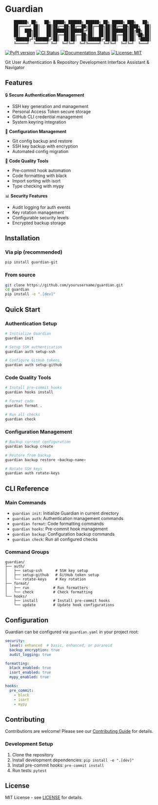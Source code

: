 # Guardian

```
    ██████╗ ██╗   ██╗ █████╗ ██████╗ ██████╗ ██╗ █████╗ ███╗   ██╗
    ██╔════╝ ██║   ██║██╔══██╗██╔══██╗██╔══██╗██║██╔══██╗████╗  ██║
    ██║  ███╗██║   ██║███████║██████╔╝██║  ██║██║███████║██╔██╗ ██║
    ██║   ██║██║   ██║██╔══██║██╔══██╗██║  ██║██║██╔══██║██║╚██╗██║
    ╚██████╔╝╚██████╔╝██║  ██║██║  ██║██████╔╝██║██║  ██║██║ ╚████║
    ╚═════╝  ╚═════╝ ╚═╝  ╚═╝╚═╝  ╚═╝╚═════╝ ╚═╝╚═╝  ╚═╝╚═╝  ╚═══╝
```

[![PyPI version](https://badge.fury.io/py/guardian-git.svg)](https://badge.fury.io/py/guardian-git)
[![CI Status](https://github.com/yourusername/guardian/workflows/CI/badge.svg)](https://github.com/yourusername/guardian/actions)
[![Documentation Status](https://readthedocs.org/projects/guardian-git/badge/?version=latest)](https://guardian-git.readthedocs.io/en/latest/?badge=latest)
[![License: MIT](https://img.shields.io/badge/License-MIT-yellow.svg)](https://opensource.org/licenses/MIT)

Git User Authentication & Repository Development Interface Assistant & Navigator

## Features

🔒 **Secure Authentication Management**
- SSH key generation and management
- Personal Access Token secure storage
- GitHub CLI credential management
- System keyring integration

🧩 **Configuration Management**
- Git config backup and restore
- SSH key backup with encryption
- Automated config migration

🧪 **Code Quality Tools**
- Pre-commit hook automation
- Code formatting with black
- Import sorting with isort
- Type checking with mypy

📊 **Security Features**
- Audit logging for auth events
- Key rotation management
- Configurable security levels
- Encrypted backup storage

## Installation

### Via pip (recommended)
```bash
pip install guardian-git
```

### From source
```bash
git clone https://github.com/yourusername/guardian.git
cd guardian
pip install -e ".[dev]"
```

## Quick Start

### Authentication Setup
```bash
# Initialize Guardian
guardian init

# Setup SSH authentication
guardian auth setup-ssh

# Configure GitHub tokens
guardian auth setup-github
```

### Code Quality Tools
```bash
# Install pre-commit hooks
guardian hooks install

# Format code
guardian format .

# Run all checks
guardian check
```

### Configuration Management
```bash
# Backup current configuration
guardian backup create

# Restore from backup
guardian backup restore <backup-name>

# Rotate SSH keys
guardian auth rotate-keys
```

## CLI Reference

### Main Commands
- `guardian init`: Initialize Guardian in current directory
- `guardian auth`: Authentication management commands
- `guardian format`: Code formatting commands
- `guardian hooks`: Pre-commit hook management
- `guardian backup`: Configuration backup commands
- `guardian check`: Run all configured checks

### Command Groups
```
guardian/
├── auth/
│   ├── setup-ssh      # SSH key setup
│   ├── setup-github   # GitHub token setup
│   └── rotate-keys    # Key rotation
├── format/
│   ├── run           # Run formatters
│   └── check         # Check formatting
└── hooks/
    ├── install       # Install pre-commit hooks
    └── update        # Update hook configurations
```

## Configuration

Guardian can be configured via `guardian.yaml` in your project root:

```yaml
security:
  level: enhanced  # basic, enhanced, or paranoid
  backup_encryption: true
  audit_logging: true

formatting:
  black_enabled: true
  isort_enabled: true
  mypy_enabled: true

hooks:
  pre_commit:
    - black
    - isort
    - mypy
```

## Contributing

Contributions are welcome! Please see our [Contributing Guide](CONTRIBUTING.md) for details.

### Development Setup
1. Clone the repository
2. Install development dependencies: `pip install -e ".[dev]"`
3. Install pre-commit hooks: `pre-commit install`
4. Run tests: `pytest`

## License

MIT License - see [LICENSE](LICENSE) for details.
